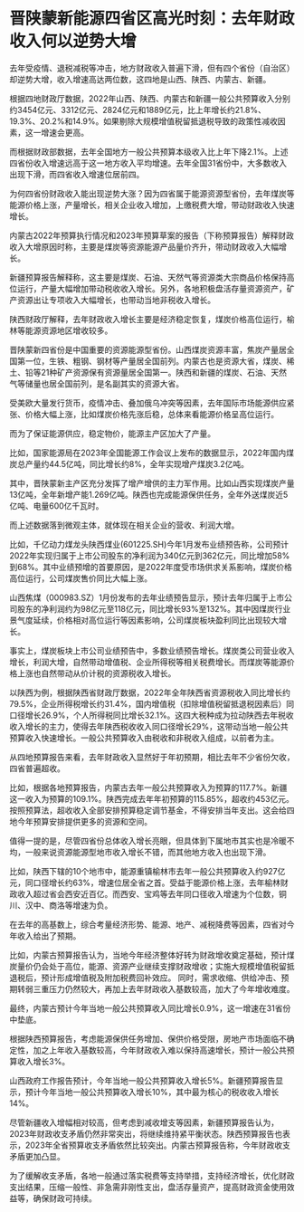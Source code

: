 # 晋陕蒙新能源四省区高光时刻：去年财政收入何以逆势大增

去年受疫情、退税减税等冲击，地方财政收入普遍下滑，但有四个省份（自治区）却逆势大增，收入增速高达两位数，这四地是山西、陕西、内蒙古、新疆。

根据四地财政厅数据，2022年山西、陕西、内蒙古和新疆一般公共预算收入分别约3454亿元、3312亿元、2824亿元和1889亿元，比上年增长约21.8%、19.3%、20.2%和14.9%。如果剔除大规模增值税留抵退税导致的政策性减收因素，这一增速会更高。

而根据财政部数据，去年全国地方一般公共预算本级收入比上年下降2.1%。上述四省份收入增速远高于这一地方收入平均增速。去年全国31省份中，大多数收入出现下滑，而四省收入增速位居前四。

为何四省份财政收入能出现逆势大涨？因为四省属于能源资源型省份，去年煤炭等能源价格上涨，产量增长，相关企业收入增加，上缴税费大增，带动财政收入快速增长。

内蒙古2022年预算执行情况和2023年预算草案的报告（下称预算报告）解释财政收入大增原因时称，主要是煤炭等资源能源产品量价齐升，带动财政收入大幅增长。

新疆预算报告解释称，这主要是煤炭、石油、天然气等资源类大宗商品价格保持高位运行，产量大幅增加带动税收收入增长。另外，各地积极盘活存量资源资产，矿产资源出让专项收入大幅增长，也带动当地非税收入增长。

陕西财政厅解释，去年财政收入增长主要是经济稳定恢复，煤炭价格高位运行，榆林等能源资源地区增收较多。

晋陕蒙新四省份是中国重要的资源能源型省份。山西煤炭资源丰富，焦炭产量居全国第一位，生铁、粗钢、钢材等产量居全国前列。内蒙古也是资源大省，煤炭、稀土、铅等21种矿产资源保有资源量居全国第一。陕西和新疆的煤炭、石油、天然气等储量也居全国前列，是名副其实的资源大省。

受美欧大量发行货币，疫情冲击、叠加俄乌冲突等因素，去年国际市场能源供应紧张、价格大幅上涨，比如煤炭价格先涨后稳，总体来看能源价格呈高位运行。

而为了保证能源供应，稳定物价，能源主产区加大了产量。

比如，国家能源局在2023年全国能源工作会议上发布的数据显示，2022年国内煤炭总产量约44.5亿吨，同比增长约8%，全年实现增产煤炭3.2亿吨。

其中，晋陕蒙新主产区充分发挥了增产增供的主力军作用。比如山西实现煤炭产量13亿吨，全年新增产能1.269亿吨。陕西也完成能源保供任务，全年外送煤炭近5亿吨、电量600亿千瓦时。

而上述数据落到微观主体，就体现在相关企业的营收、利润大增。

比如，千亿动力煤龙头陕西煤业(601225.SH)今年1月发布业绩预告称，公司预计2022年实现归属于上市公司股东的净利润为340亿元到362亿元，同比增加58%到68%。其中业绩预增的首要原因，是2022年度受市场供求关系影响，煤炭价格高位运行，公司煤炭售价同比大幅上涨。

山西焦煤（000983.SZ）1月份发布的去年业绩预告显示，预计去年归属于上市公司股东的净利润约为98亿元至118亿元，同比增长93%至132%。其中因煤炭行业景气度延续，价格相对高位运行等因素影响，公司煤炭板块盈利同比出现较大增长。

事实上，煤炭板块上市公司业绩预告中，多数业绩预告增长。煤炭类公司营业收入增长，利润大增，自然带动增值税、企业所得税等相关税费增长。而煤炭等能源价格上涨也自然带动从价计税的资源税收入增长。

以陕西为例，根据陕西省财政厅数据，2022年全年陕西省资源税收入同比增长约79.5%，企业所得税增长约31.4%，国内增值税（扣除增值税留抵退税因素后）同口径增长26.9%，个人所得税同比增长32.1%。这四大税种成为拉动陕西去年税收收入增长的主力，使得去年陕西税收收入同口径增长29%，这带动当地一般公共预算收入快速增长。一般公共预算收入由税收和非税收入组成，以前者为主。

从四地预算报告来看，去年财政收入显然好于年初预期，相比去年不少省份欠收，四省普遍超收。

比如，根据各地预算报告，内蒙古去年一般公共预算收入为预算的117.7%。新疆这一收入为预算的109.1%。陕西完成去年年初预算的115.85%，超收约453亿元。按照预算法，超收收入全部安排预算稳定调节基金，不得安排当年支出。这会给四地今年预算安排提供更多的资源和空间。

值得一提的是，尽管四省份总体收入增长亮眼，但具体到下属地市其实也是冷暖不均，一般来说资源能源型地市收入增长不错，而其他地方收入也出现下滑。

比如，陕西下辖的10个地市中，能源重镇榆林市去年一般公共预算收入约927亿元，同口径增长约63%，增速位居全省之首。受益于能源价格上涨，去年榆林财政收入超过省会西安近百亿。而西安、宝鸡等去年同口径收入增速为个位数，铜川、汉中、商洛等增速为负。

在去年的高基数上，综合考量经济形势、能源、地产、减税降费等因素，四省对今年收入给出了预期。

比如，内蒙古预算报告认为，当地今年经济整体好转为财政增收奠定基础，预计煤炭量价仍会处于高位，能源、资源产业继续支撑财政增收；实施大规模增值税留抵退税后，预计形成增值税及附加税费回补效应。
同时，需求收缩、供给冲击、预期转弱三重压力仍然较大，再加上去年财政收入基数较高，加大了今年增收难度。

最终，内蒙古预计今年当地一般公共预算收入同比增长0.9%，这一增速在31省份中垫底。

根据陕西预算报告，考虑能源保供任务增加、保供价格受限，房地产市场面临不确定性，加之上年收入基数较高，今年财政收入难以保持高速增长，预计一般公共预算收入增长3%。

山西政府工作报告预计，今年当地一般公共预算收入增长5%。新疆预算报告显示，预计今年当地一般公共预算收入增长10%，其中最为核心的税收收入增长14%。

尽管新疆收入增幅相对较高，但考虑到减收增支等因素，新疆预算报告认为，2023年财政收支矛盾仍然非常突出，将继续维持紧平衡状态。陕西预算报告也表示，2023年全省预算收支矛盾依然比较突出。内蒙古预算报告称，今年财政收支矛盾更加凸显。

为了缓解收支矛盾，各地一般通过落实税费等支持举措，支持经济增长，优化财政支出结果，压缩一般性、非急需非刚性支出，盘活存量资产，提高财政资金使用效益等，确保财政可持续。

